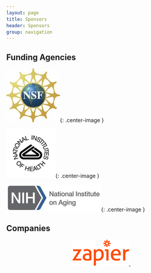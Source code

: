 ```yaml
---
layout: page
title: Sponsors
header: Sponsors
group: navigation
---
```


## Funding Agencies

![nsf](/public/images/NSF_Logo.png){: .center-image }

![nih](/public/images/nih.png){: .center-image }

![nia](/public/images/nia_logo80.jpg){: .center-image }


## Companies

<center><a href="https://zapier.com"><img title="sponsor_zapier" src="/public/images/sponsor_zapier.png" width="150" class="center"> <img/></a></center>
